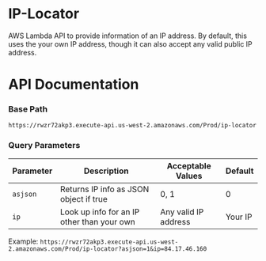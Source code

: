 # IP-Locator
AWS Lambda API to provide information of an IP address. By default, this uses the your own IP address, though it can also accept any valid public IP address.

# API Documentation

### Base Path
`https://rwzr72akp3.execute-api.us-west-2.amazonaws.com/Prod/ip-locator`

### Query Parameters
| Parameter   | Description                                | Acceptable Values    | Default     |
| ----------- | -----------                                | -----------          | ----------- |
| `asjson`    | Returns IP info as JSON object if true     | 0, 1                 | 0           |
| `ip`        | Look up info for an IP other than your own | Any valid IP address | Your IP   |

Example: `https://rwzr72akp3.execute-api.us-west-2.amazonaws.com/Prod/ip-locator?asjson=1&ip=84.17.46.160`
